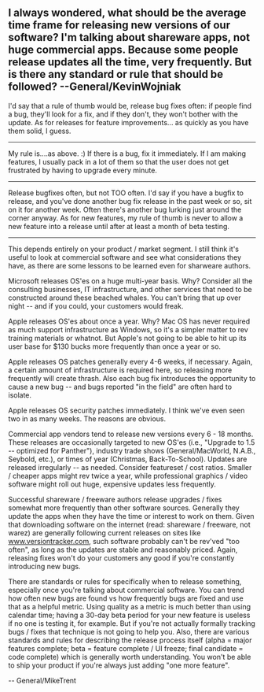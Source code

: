 I always wondered, what should be the average time frame for releasing new versions of our software? I'm talking about shareware apps, not huge commercial apps. Because some people release updates all the time, very frequently. But is there any standard or rule that should be followed? --General/KevinWojniak
----

I'd say that a rule of thumb would be, release bug fixes often: if people find a bug, they'll look for a fix, and if they don't, they won't bother with the update. As for releases for feature improvements... as quickly as you have them solid, I guess.

----

My rule is....as above. :) If there is a bug, fix it immediately. If I am making features, I usually pack in a lot of them so that the user does not get frustrated by having to upgrade every minute.

----

Release bugfixes often, but not TOO often. I'd say if you have a bugfix to release, and you've done another bug fix release in the past week or so, sit on it for another week. Often there's another bug lurking just around the corner anyway. As for new features, my rule of thumb is never to allow a new feature into a release until after at least a month of beta testing.

----

This depends entirely on your product / market segment. I still think it's useful to look at commercial software and see what considerations they have, as there are some lessons to be learned even for sharweare authors.

Microsoft releases OS'es on a huge multi-year basis. Why? Consider all the consulting businesses, IT infrastructure, and other services that need to be constructed around these beached whales. You can't bring that up over night -- and if you could, your customers would freak. 

Apple releases OS'es about once a year. Why? Mac OS has never required as much support infrastructure as Windows, so it's a simpler matter to rev training materials or whatnot. But Apple's not going to be able to hit up its user base for $130 bucks more frequently than once a year or so.

Apple releases OS patches generally every 4-6 weeks, if necessary. Again, a certain amount of infrastructure is required here, so releasing more frequently will create thrash. Also each bug fix introduces the opportunity to cause a new bug -- and bugs reported "in the field" are often hard to isolate.

Apple releases OS security patches immediately. I think we've even seen two in as many weeks. The reasons are obvious.

Commercial app vendors tend to release new versions every 6 - 18 months. These releases are occasionally targeted to new OS'es (i.e., "Upgrade to 1.5 -- optimized for Panther"), industry trade shows (General/MacWorld, N.A.B., Seybold, etc.), or times of year (Christmas, Back-To-School). Updates are released irregularly -- as needed. Consider featureset / cost ratios. Smaller / cheaper apps might rev twice a year, while professional graphics / video software might roll out huge, expensive updates less frequently.

Successful shareware / freeware authors release upgrades / fixes somewhat more frequently than other software sources. Generally they update the apps when they have the time or interest to work on them. Given that downloading software on the internet (read: shareware / freeware, not warez) are generally following current releases on sites like www.versiontracker.com, such software probably can't be rev'ved "too often", as long as the updates are stable and reasonably priced. Again, releasing fixes won't do your customers any good if you're constantly introducing new bugs. 

There are standards or rules for specifically when to release something, especially once you're talking about commercial software. You can trend how often new bugs are found vs how frequently bugs are fixed and use that as a helpful metric. Using quality as a metric is much better than using calendar time; having a 30-day beta period for your new feature is useless if no one is testing it, for example. But if you're not actually formally tracking bugs / fixes that technique is not going to help you. Also, there are various standards and rules for describing the release process itself (alpha = major features complete; beta = feature complete / UI freeze; final candidate = code complete) which is generally worth understanding. You won't be able to ship your product if you're always just adding "one more feature".

-- General/MikeTrent